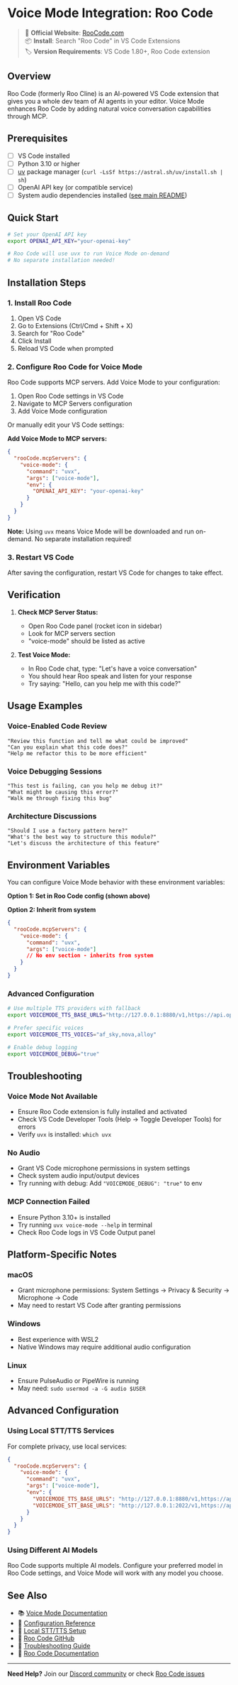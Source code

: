 # Voice Mode Integration: Roo Code

> 🔗 **Official Website**: [RooCode.com](https://roocode.com/)  
> 📦 **Install**: Search "Roo Code" in VS Code Extensions  
> 🏷️ **Version Requirements**: VS Code 1.80+, Roo Code extension

## Overview

Roo Code (formerly Roo Cline) is an AI-powered VS Code extension that gives you a whole dev team of AI agents in your editor. Voice Mode enhances Roo Code by adding natural voice conversation capabilities through MCP.

## Prerequisites

- [ ] VS Code installed
- [ ] Python 3.10 or higher
- [ ] [uv](https://github.com/astral-sh/uv) package manager (`curl -LsSf https://astral.sh/uv/install.sh | sh`)
- [ ] OpenAI API key (or compatible service)
- [ ] System audio dependencies installed ([see main README](../../../README.md#system-dependencies))

## Quick Start

```bash
# Set your OpenAI API key
export OPENAI_API_KEY="your-openai-key"

# Roo Code will use uvx to run Voice Mode on-demand
# No separate installation needed!
```

## Installation Steps

### 1. Install Roo Code

1. Open VS Code
2. Go to Extensions (Ctrl/Cmd + Shift + X)
3. Search for "Roo Code"
4. Click Install
5. Reload VS Code when prompted

### 2. Configure Roo Code for Voice Mode

Roo Code supports MCP servers. Add Voice Mode to your configuration:

1. Open Roo Code settings in VS Code
2. Navigate to MCP Servers configuration
3. Add Voice Mode configuration

Or manually edit your VS Code settings:

**Add Voice Mode to MCP servers:**

```json
{
  "rooCode.mcpServers": {
    "voice-mode": {
      "command": "uvx",
      "args": ["voice-mode"],
      "env": {
        "OPENAI_API_KEY": "your-openai-key"
      }
    }
  }
}
```

**Note:** Using `uvx` means Voice Mode will be downloaded and run on-demand. No separate installation required!

### 3. Restart VS Code

After saving the configuration, restart VS Code for changes to take effect.

## Verification

1. **Check MCP Server Status:**
   - Open Roo Code panel (rocket icon in sidebar)
   - Look for MCP servers section
   - "voice-mode" should be listed as active

2. **Test Voice Mode:**
   - In Roo Code chat, type: "Let's have a voice conversation"
   - You should hear Roo speak and listen for your response
   - Try saying: "Hello, can you help me with this code?"

## Usage Examples

### Voice-Enabled Code Review
```
"Review this function and tell me what could be improved"
"Can you explain what this code does?"
"Help me refactor this to be more efficient"
```

### Voice Debugging Sessions
```
"This test is failing, can you help me debug it?"
"What might be causing this error?"
"Walk me through fixing this bug"
```

### Architecture Discussions
```
"Should I use a factory pattern here?"
"What's the best way to structure this module?"
"Let's discuss the architecture of this feature"
```

## Environment Variables

You can configure Voice Mode behavior with these environment variables:

**Option 1: Set in Roo Code config (shown above)**

**Option 2: Inherit from system**
```json
{
  "rooCode.mcpServers": {
    "voice-mode": {
      "command": "uvx",
      "args": ["voice-mode"]
      // No env section - inherits from system
    }
  }
}
```

### Advanced Configuration

```bash
# Use multiple TTS providers with fallback
export VOICEMODE_TTS_BASE_URLS="http://127.0.0.1:8880/v1,https://api.openai.com/v1"

# Prefer specific voices
export VOICEMODE_TTS_VOICES="af_sky,nova,alloy"

# Enable debug logging
export VOICEMODE_DEBUG="true"
```

## Troubleshooting

### Voice Mode Not Available
- Ensure Roo Code extension is fully installed and activated
- Check VS Code Developer Tools (Help → Toggle Developer Tools) for errors
- Verify `uvx` is installed: `which uvx`

### No Audio
- Grant VS Code microphone permissions in system settings
- Check system audio input/output devices
- Try running with debug: Add `"VOICEMODE_DEBUG": "true"` to env

### MCP Connection Failed
- Ensure Python 3.10+ is installed
- Try running `uvx voice-mode --help` in terminal
- Check Roo Code logs in VS Code Output panel

## Platform-Specific Notes

### macOS
- Grant microphone permissions: System Settings → Privacy & Security → Microphone → Code
- May need to restart VS Code after granting permissions

### Windows
- Best experience with WSL2
- Native Windows may require additional audio configuration

### Linux
- Ensure PulseAudio or PipeWire is running
- May need: `sudo usermod -a -G audio $USER`

## Advanced Configuration

### Using Local STT/TTS Services

For complete privacy, use local services:

```json
{
  "rooCode.mcpServers": {
    "voice-mode": {
      "command": "uvx",
      "args": ["voice-mode"],
      "env": {
        "VOICEMODE_TTS_BASE_URLS": "http://127.0.0.1:8880/v1,https://api.openai.com/v1",
        "VOICEMODE_STT_BASE_URLS": "http://127.0.0.1:2022/v1,https://api.openai.com/v1"
      }
    }
  }
}
```

### Using Different AI Models

Roo Code supports multiple AI models. Configure your preferred model in Roo Code settings, and Voice Mode will work with any model you choose.

## See Also

- 📚 [Voice Mode Documentation](../../../README.md)
- 🔧 [Configuration Reference](../../configuration.md)
- 🎤 [Local STT/TTS Setup](../../kokoro.md)
- 💬 [Roo Code GitHub](https://github.com/RooCodeInc/Roo-Code)
- 🐛 [Troubleshooting Guide](../../troubleshooting/README.md)
- 🚀 [Roo Code Documentation](https://roocode.com/docs)

---

**Need Help?** Join our [Discord community](https://discord.gg/Hm7dF3uCfG) or check [Roo Code issues](https://github.com/RooCodeInc/Roo-Code/issues)